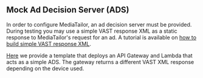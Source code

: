 ## Mock Ad Decision Server (ADS)

In order to configure MediaTailor, an ad decision server must be provided. During testing you may use a simple VAST response XML as a static response to MediaTailor's request for an ad. A tutorial is available on [how to build simple VAST response XML](https://aws.amazon.com/blogs/media/build-your-own-vast-3-0-response-xml-to-test-with-aws-elemental-mediatailor/).

[Here](../CloudFormation/SimpleMockADS) we provide a template that deploys an API Gateway and Lambda that acts as a simple ADS. The gateway returns a different VAST XML response depending on the device used. 
